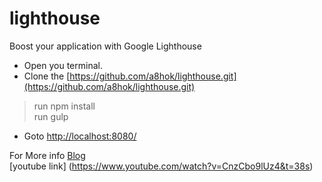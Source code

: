 # lighthouse
Boost your application with Google Lighthouse

* Open you terminal. <br/>
* Clone the [https://github.com/a8hok/lighthouse.git](https://github.com/a8hok/lighthouse.git) <br/>
> run npm install <br/>
> run gulp <br/>
* Goto [http://localhost:8080/](http://localhost:8080/)<br/>

For More info [Blog](https://dev.to/a8hok/boost-your-application-with-google-lighthouse-1mfi) <br/>
[youtube link] (https://www.youtube.com/watch?v=CnzCbo9lUz4&t=38s)
